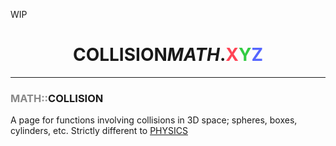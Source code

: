 WIP

<h1 align="center">COLLISION<i>MATH</i>.<span style="color: #F45;">X</span><span style="color: #3C4;">Y</span><span style="color: #56F;">Z</span></h1>

-------

### <span style="color: #888;">MATH::</span>COLLISION

A page for functions involving collisions in 3D space; spheres, boxes, cylinders, etc.
Strictly different to [PHYSICS](physicsmath.xyz) 
